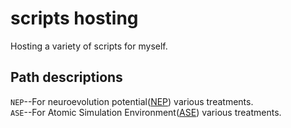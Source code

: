 # scripts hosting
Hosting a variety of scripts for myself.
## Path descriptions
`NEP`--For neuroevolution potential([NEP](https://github.com/brucefan1983/GPUMD)) various treatments.<br>
`ASE`--For Atomic Simulation Environment([ASE](https://gitlab.com/ase/ase)) various treatments.
